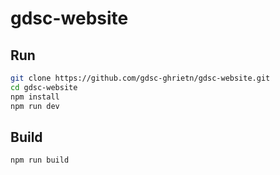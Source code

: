 # gdsc-website

## Run
```bash
git clone https://github.com/gdsc-ghrietn/gdsc-website.git
cd gdsc-website
npm install
npm run dev
```

## Build
```bash
npm run build
```
